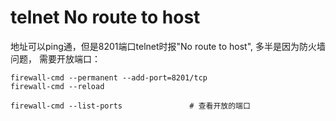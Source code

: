 # telnet No route to host
地址可以ping通，但是8201端口telnet时报"No route to host", 多半是因为防火墙问题，
需要开放端口：
```
firewall-cmd --permanent --add-port=8201/tcp
firewall-cmd --reload

firewall-cmd --list-ports               # 查看开放的端口
```